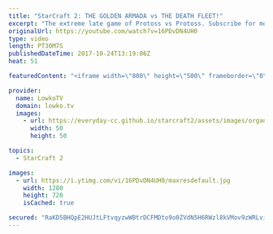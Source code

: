 ```yaml
---
title: "StarCraft 2: THE GOLDEN ARMADA vs THE DEATH FLEET!"
excerpt: "The extreme late game of Protoss vs Protoss. Subscribe for more videos: http://lowko.tv/youtube Professional best-of-7: https://goo.gl/cLp2ev  When two players give each other a ton of respect and try to play as defensive as possible, the Protoss versus Protoss can become a little bit funny. In this"
originalUrl: https://youtube.com/watch?v=16PDvDN4UH0
type: video
length: PT30M7S
publishedDateTime: 2017-10-24T13:19:06Z
heat: 51

featuredContent: "<iframe width=\"800\" height=\"500\" frameborder=\"0\" src=\"https://www.youtube.com/embed/16PDvDN4UH0\" allow=\"accelerometer; autoplay; encrypted-media; gyroscope; picture-in-picture\" allowfullscreen></iframe>"

provider:
  name: LowkoTV
  domain: lowko.tv
  images:
    - url: https://everyday-cc.github.io/starcraft2/assets/images/organizations/lowko.tv-50x50.jpg
      width: 50
      height: 50

topics:
  - StarCraft 2

images:
  - url: https://i.ytimg.com/vi/16PDvDN4UH0/maxresdefault.jpg
    width: 1280
    height: 720
    isCached: true

secured: "RaKD5BHQpE2HUJtLFtvqyzwWBtrDCFMDto9o0ZVdN5H6RWzl8kVMov9zWRLvi4768WmjEU6tPmzBXYWYkqeBcdVmcOHEdEagKebusdE2k4uAL3aorV9gteelbuOO/qyZfl7JPFIoapfmAuOQlXfn+Ar/5djAGPeB0lixyzlxtCfKQMEKtfXxkp90M+hX4IZ6FmY1xiWlo9T7H9t8SKyDsus9gpnxEHp5UDuHWJX8OQTSFWRAyJ3YelWO5iqYB79Ye7/T46yU6bAnJQcK28cW606hupsqHuBe7SwMGZ8a8o3G9om4xPmTG3GzZYYIwvCRuOjgLDhqJojA3K6GqgTuav0LcbeJWmEjPEusGYc2AoIVKyX2+7/Ze5Dii6x5Ewf5E/1EySnEQnZnWNAcPleQ/MDByUNcZCsSZzhEnEPLTbv1J0renxq0ZBR7VcGrPQkE;qz0uUBFBbr4jCOxuIjHPOg=="
---
```


